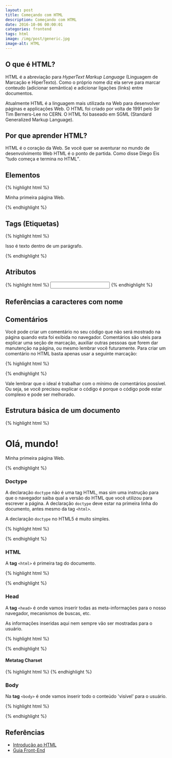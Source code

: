 ```yaml
---
layout: post
title: Começando com HTML
description: Começando com HTML
date: 2016-10-06 00:00:01
categories: frontend
tags: html
image: /img/post/generic.jpg
image-alt: HTML
---
```

O que é HTML?
---

HTML é a abreviação para <i lang="en">HyperText Markup Language</i> (Linguagem de Marcação e HiperTexto). Como o próprio nome diz ela serve para marcar conteudo (adicionar semântica) e adicionar ligações (links) entre documentos.

Atualmente HTML é a linguagem mais utilizada na Web para desenvolver páginas e applicações Web. O HTML foi criado por volta de 1991 pelo Sir Tim Berners-Lee no CERN. O HTML foi baseado em SGML (Standard Generalized Markup Language).



Por que aprender HTML?
---

HTML é o coração da Web. Se você quer se aventurar no mundo de desenvolvimento Web HTML é o ponto de partida. Como disse Diego Eis <q>tudo começa e termina no HTML</q>.



Elementos
---

{% highlight html %}
<html>
  <body>
    <p>Minha primeira página Web.</p>
  </body>
</html>
{% endhighlight %}



Tags (Etiquetas)
---

{% highlight html %}
<p>Isso é texto dentro de um parágrafo.</p>
{% endhighlight %}



Atributos
---

{% highlight html %}
<input required="required">
{% endhighlight %}



Referências a caracteres com nome
--



Comentários
---

Você pode criar um comentário no seu código que não será mostrado na página quando esta foi exibida no navegador. Comentários são uteis para explicar uma seção de marcação, auxiliar outras pessoas que forem dar manutenção na página, ou mesmo lembrar você futuramente. Para criar um comentário no HTML basta apenas usar a seguinte marcação:

{% highlight html %}
<!-- Aqui vai o seu comentário -->
{% endhighlight %}

Vale lembrar que o ideal é trabalhar com o mínimo de comentários possível. Ou seja, se você precisou explicar o código é porque o código pode estar complexo e pode ser melhorado.



Estrutura básica de um documento
---

{% highlight html %}
<!DOCTYPE html>
<html lang="pt-br">
  <head>
    <meta charset="UTF-8">
    <title>Olá, mundo!</title>
  </head>

  <body>
    <h1>Olá, mundo!</h1>
    <p>Minha primeira página Web.</p>
  </body>
</html>
{% endhighlight %}


### Doctype

A declaração `doctype` não é uma tag HTML, mas sim uma instrução para que o navegador saiba qual a versão do HTML que você utilizou para escrever a página. A declaração `doctype` deve estar na primeira linha do documento, antes mesmo da tag `<html>`.

A declaração `doctype` no HTML5 é muito simples.

{% highlight html %}
<!DOCTYPE html!>
{% endhighlight %}


### HTML

A **tag** `<html>` é primeira tag do documento.

{% highlight html %}
<html></html>
{% endhighlight %}


### Head

A **tag** `<head>` é onde vamos inserir todas as meta-informações para o nosso navegador, mecanismos de buscas, etc.

As informações inseridas aqui nem sempre vão ser mostradas para o usuário.

{% highlight html %}
<head></head>
{% endhighlight %}


#### Metatag Charset

{% highlight html %}
<meta charset="UTF-8">
{% endhighlight %}


### Body

Na **tag** `<body>` é onde vamos inserir todo o conteúdo 'visível' para o usuário.

{% highlight html %}
<body></body>
{% endhighlight %}



Referências
---

- [Introdução ao HTML](https://developer.mozilla.org/pt-BR/docs/HTML/Introduction)
- [Guia Front-End](https://www.casadocodigo.com.br/pages/sumario-guia-frontend)
